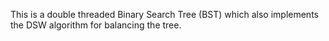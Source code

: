 This is a double threaded Binary Search Tree (BST) which also implements the DSW algorithm for balancing the tree.